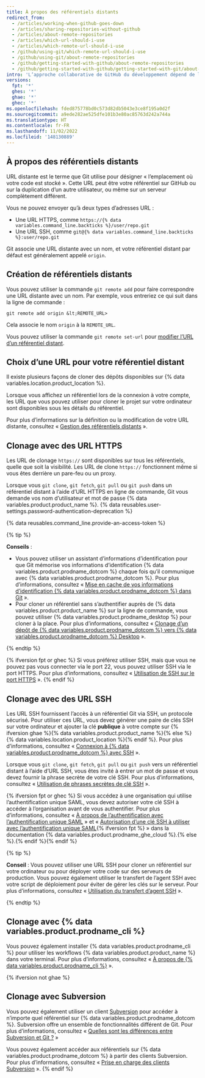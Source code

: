```yaml
---
title: À propos des référentiels distants
redirect_from:
  - /articles/working-when-github-goes-down
  - /articles/sharing-repositories-without-github
  - /articles/about-remote-repositories
  - /articles/which-url-should-i-use
  - /articles/which-remote-url-should-i-use
  - /github/using-git/which-remote-url-should-i-use
  - /github/using-git/about-remote-repositories
  - /github/getting-started-with-github/about-remote-repositories
  - /github/getting-started-with-github/getting-started-with-git/about-remote-repositories
intro: 'L’approche collaborative de GitHub du développement dépend de la publication de commits de votre dépôt local sur {% data variables.product.product_name %} pour que d’autres personnes puissent voir, récupérer (fetch) et mettre à jour.'
versions:
  fpt: '*'
  ghes: '*'
  ghae: '*'
  ghec: '*'
ms.openlocfilehash: fded875778bd0c573d82db5043e3ce8f195a0d2f
ms.sourcegitcommit: a9ede282ae525dfe101b3e80ac85763d242a744a
ms.translationtype: HT
ms.contentlocale: fr-FR
ms.lasthandoff: 11/02/2022
ms.locfileid: '148130889'
---
```

## À propos des référentiels distants

URL distante est le terme que Git utilise pour désigner « l’emplacement où votre code est stocké ». Cette URL peut être votre référentiel sur GitHub ou sur la duplication d’un autre utilisateur, ou même sur un serveur complètement différent.

Vous ne pouvez envoyer qu’à deux types d’adresses URL :

* Une URL HTTPS, comme `https://{% data variables.command_line.backticks %}/user/repo.git`
* Une URL SSH, comme `git@{% data variables.command_line.backticks %}:user/repo.git`

Git associe une URL distante avec un nom, et votre référentiel distant par défaut est généralement appelé `origin`.

## Création de référentiels distants

Vous pouvez utiliser la commande `git remote add` pour faire correspondre une URL distante avec un nom.
Par exemple, vous entreriez ce qui suit dans la ligne de commande :

```shell
git remote add origin &lt;REMOTE_URL>
```

Cela associe le nom `origin` à la `REMOTE_URL`.

Vous pouvez utiliser la commande `git remote set-url` pour [modifier l’URL d’un référentiel distant](/get-started/getting-started-with-git/managing-remote-repositories).

## Choix d’une URL pour votre référentiel distant

Il existe plusieurs façons de cloner des dépôts disponibles sur {% data variables.location.product_location %}.

Lorsque vous affichez un référentiel lors de la connexion à votre compte, les URL que vous pouvez utiliser pour cloner le projet sur votre ordinateur sont disponibles sous les détails du référentiel.

Pour plus d’informations sur la définition ou la modification de votre URL distante, consultez « [Gestion des référentiels distants](/get-started/getting-started-with-git/managing-remote-repositories) ».

## Clonage avec des URL HTTPS

Les URL de clonage `https://` sont disponibles sur tous les référentiels, quelle que soit la visibilité. Les URL de clone `https://` fonctionnent même si vous êtes derrière un pare-feu ou un proxy.

Lorsque vous `git clone`, `git fetch`, `git pull` ou `git push` dans un référentiel distant à l’aide d’URL HTTPS en ligne de commande, Git vous demande vos nom d’utilisateur et mot de passe {% data variables.product.product_name %}. {% data reusables.user-settings.password-authentication-deprecation %}

{% data reusables.command_line.provide-an-access-token %}

{% tip %}

**Conseils** :
- Vous pouvez utiliser un assistant d’informations d’identification pour que Git mémorise vos informations d’identification {% data variables.product.prodname_dotcom %} chaque fois qu’il communique avec {% data variables.product.prodname_dotcom %}. Pour plus d’informations, consultez « [Mise en cache de vos informations d’identification {% data variables.product.prodname_dotcom %} dans Git](/github/getting-started-with-github/caching-your-github-credentials-in-git) ».
- Pour cloner un référentiel sans s’authentifier auprès de {% data variables.product.product_name %} sur la ligne de commande, vous pouvez utiliser {% data variables.product.prodname_desktop %} pour cloner à la place. Pour plus d’informations, consultez « [Clonage d’un dépôt de {% data variables.product.prodname_dotcom %} vers {% data variables.product.prodname_dotcom %} Desktop](/desktop/contributing-to-projects/cloning-a-repository-from-github-to-github-desktop) ».

{% endtip %}

 {% ifversion fpt or ghec %} Si vous préférez utiliser SSH, mais que vous ne pouvez pas vous connecter via le port 22, vous pouvez utiliser SSH via le port HTTPS. Pour plus d’informations, consultez « [Utilisation de SSH sur le port HTTPS](/github/authenticating-to-github/using-ssh-over-the-https-port) ». {% endif %}

## Clonage avec des URL SSH

Les URL SSH fournissent l’accès à un référentiel Git via SSH, un protocole sécurisé. Pour utiliser ces URL, vous devez générer une paire de clés SSH sur votre ordinateur et ajouter la clé **publique** à votre compte sur {% ifversion ghae %}{% data variables.product.product_name %}{% else %}{% data variables.location.product_location %}{% endif %}. Pour plus d’informations, consultez « [Connexion à {% data variables.product.prodname_dotcom %} avec SSH](/github/authenticating-to-github/connecting-to-github-with-ssh) ».

Lorsque vous `git clone`, `git fetch`, `git pull` ou `git push` vers un référentiel distant à l’aide d’URL SSH, vous êtes invité à entrer un mot de passe et vous devez fournir la phrase secrète de votre clé SSH. Pour plus d’informations, consultez « [Utilisation de phrases secrètes de clé SSH](/github/authenticating-to-github/working-with-ssh-key-passphrases) ».

{% ifversion fpt or ghec %} Si vous accédez à une organisation qui utilise l’authentification unique SAML, vous devez autoriser votre clé SSH à accéder à l’organisation avant de vous authentifier. Pour plus d’informations, consultez « [À propos de l’authentification avec l’authentification unique SAML](/enterprise-cloud@latest/authentication/authenticating-with-saml-single-sign-on/about-authentication-with-saml-single-sign-on) » et « [Autorisation d’une clé SSH à utiliser avec l’authentification unique SAML](/enterprise-cloud@latest/authentication/authenticating-with-saml-single-sign-on/authorizing-an-ssh-key-for-use-with-saml-single-sign-on){% ifversion fpt %} » dans la documentation {% data variables.product.prodname_ghe_cloud %}.{% else %}.{% endif %}{% endif %}

{% tip %}

**Conseil** : Vous pouvez utiliser une URL SSH pour cloner un référentiel sur votre ordinateur ou pour déployer votre code sur des serveurs de production. Vous pouvez également utiliser le transfert de l’agent SSH avec votre script de déploiement pour éviter de gérer les clés sur le serveur. Pour plus d’informations, consultez « [Utilisation du transfert d’agent SSH](/developers/overview/using-ssh-agent-forwarding) ».

{% endtip %}

## Clonage avec {% data variables.product.prodname_cli %}

Vous pouvez également installer {% data variables.product.prodname_cli %} pour utiliser les workflows {% data variables.product.product_name %} dans votre terminal. Pour plus d’informations, consultez « [À propos de {% data variables.product.prodname_cli %}](/github-cli/github-cli/about-github-cli) ».

{% ifversion not ghae %}
## Clonage avec Subversion

Vous pouvez également utiliser un client [Subversion](https://subversion.apache.org/) pour accéder à n’importe quel référentiel sur {% data variables.product.prodname_dotcom %}. Subversion offre un ensemble de fonctionnalités différent de Git. Pour plus d’informations, consultez « [Quelles sont les différences entre Subversion et Git ?](/github/importing-your-projects-to-github/what-are-the-differences-between-subversion-and-git) »

Vous pouvez également accéder aux référentiels sur {% data variables.product.prodname_dotcom %} à partir des clients Subversion. Pour plus d’informations, consultez « [Prise en charge des clients Subversion](/github/importing-your-projects-to-github/support-for-subversion-clients) ».
{% endif %}
